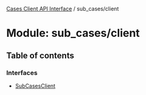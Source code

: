 [Cases Client API Interface](../server_client_api.md) / sub_cases/client

# Module: sub\_cases/client

## Table of contents

### Interfaces

- [SubCasesClient](../interfaces/sub_cases_client.subcasesclient.md)
